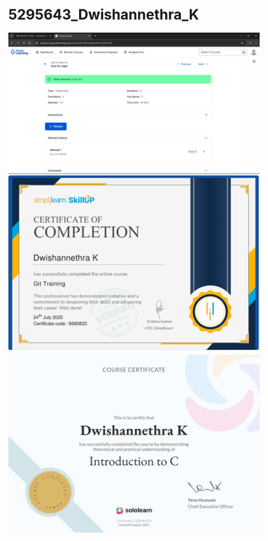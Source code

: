 # 5295643_Dwishannethra_K
![Test Score](https://github.com/Dwishannethra/5295643_Dwishannethra_K/blob/main/SDLC/agile-test-score.png?raw=true)
![Git Training Certificate](https://github.com/Dwishannethra/5295643_Dwishannethra_K/blob/main/Git/Git-Training-Certificate.jpg?raw=true)
![C Certificate](https://github.com/Dwishannethra/5295643_Dwishannethra_K/blob/main/C/Introduction_to_C.jpg?raw=true)
